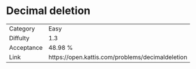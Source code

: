 # Decimal deletion

<table>
    <tr>
        <td>Category</td>
        <td>Easy</td>
    </tr>
    <tr>
        <td>Diffulty</td>
        <td>1.3</td>
    </tr>
    <tr>
        <td>Acceptance</td>
        <td>48.98 %</td>
    </tr>
    <tr>
        <td>Link</td>
        <td>https://open.kattis.com/problems/decimaldeletion</td>
    </tr>
</table>
